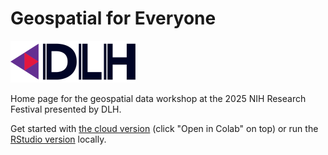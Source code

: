 # Geospatial for Everyone 
![DLH](DLH%20logo%202.png?raw=true)

Home page for the geospatial data workshop at the 2025 NIH Research Festival presented by DLH.

Get started with [the cloud version](https://github.com/nathanielmacnell/nihworkshop/blob/main/Geospatial_for_Everyone.ipynb) (click "Open in Colab" on top) or run the [RStudio version](https://github.com/nathanielmacnell/nihworkshop/blob/main/Geospatial_for_Everyone.qmd) locally.
